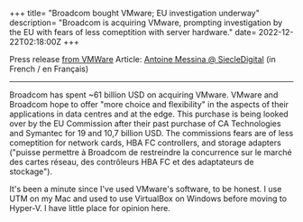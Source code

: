 +++
title= "Broadcom bought VMware; EU investigation underway"
description= "Broadcom is acquiring VMware, prompting investigation by the EU with fears of less comeptition with server hardware."
date= 2022-12-22T02:18:00Z
+++

Press release [from VMWare](https://news.vmware.com/company/vmware-stockholders-approve-proposed-acquisition-by-broadcom)
Article: [Antoine Messina @ SiecleDigital](https://siecledigital.fr/2022/12/21/rachat-de-vmware-par-broadcom-la-commission-europeenne-ouvre-une-enquete/) (in French / en Français)

---

Broadcom has spent ~61 billion USD on acquiring VMware. VMware and Broadcom hope to offer "more choice and flexibility" in the aspects of their applications in data centres and at the edge. This purchase is being looked over by the EU Commission after their past purchase of CA Technologies and Symantec for 19 and 10,7 billion USD. The commissions fears are of less comeptition for network cards, HBA FC controllers, and storage adapters ("puisse permettre à Broadcom de restreindre la concurrence sur le marché des cartes réseau, des contrôleurs HBA FC et des adaptateurs de stockage").

It's been a minute since I've used VMware's software, to be honest.
I use UTM on my Mac and used to use VirtualBox on Windows before moving to Hyper-V. I have little place for opinion here.